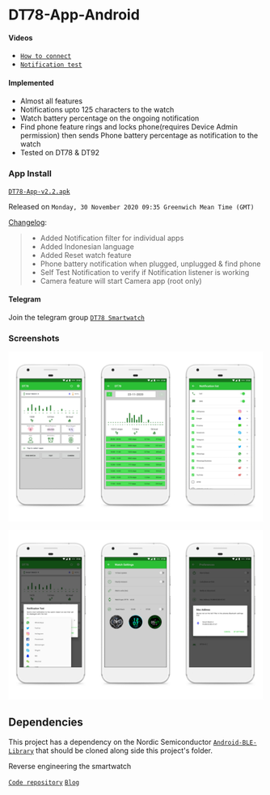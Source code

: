 # DT78-App-Android

#### Videos

+ [`How to connect`](https://youtu.be/4o1O2qxbPlw)
+ [`Notification test`](https://youtu.be/2429i_2OC2A)

#### Implemented

* Almost all features
* Notifications upto 125 characters to the watch
* Watch battery percentage on the ongoing notification
* Find phone feature rings and locks phone(requires Device Admin permission) then sends Phone battery percentage as notification to the watch 
* Tested on DT78 & DT92

### App Install

[`DT78-App-v2.2.apk`](https://github.com/fbiego/DT78-App-Android/raw/master/app/release/DT78-App-v2.2.apk)

Released on `Monday, 30 November 2020 09:35 Greenwich Mean Time (GMT)`

[Changelog](https://github.com/fbiego/DT78-App-Android/blob/master/app/release/changeLog.md):
>+ Added Notification filter for individual apps
>+ Added Indonesian language
>+ Added Reset watch feature
>+ Phone battery notification when plugged, unplugged & find phone
>+ Self Test Notification to verify if Notification listener is working
>+ Camera feature will start Camera app (root only)

#### Telegram

Join the telegram group [`DT78 Smartwatch`](https://t.me/dt78app)

### Screenshots

![1](dt78_app3.jpg?raw=true "3")

![2](dt78_app2.jpg?raw=true "2")

## Dependencies

This project has a dependency on the Nordic Semiconductor [`Android-BLE-Library`](https://github.com/NordicSemiconductor/Android-BLE-Library/tree/6011e63816b792505b68d78b1c32b572a8f056e3) that should be cloned along side this project's folder.


Reverse engineering the smartwatch

[`Code repository`](https://github.com/fbiego/dt78)   [`Blog`](http://www.biego.tech/dt78)

